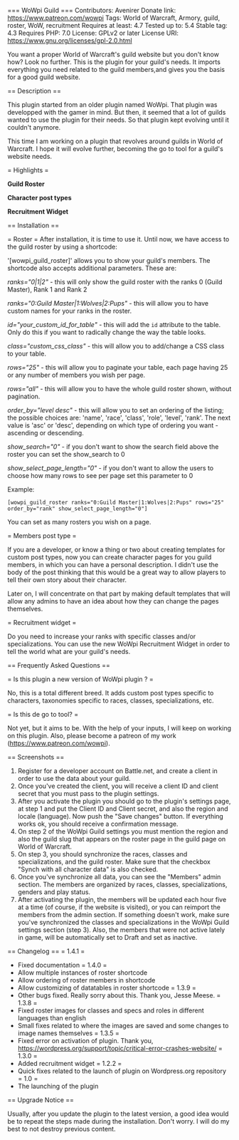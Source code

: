 === WoWpi Guild ===
Contributors: Avenirer
Donate link: https://www.patreon.com/wowpi
Tags: World of Warcraft, Armory, guild, roster, WoW, recruitment
Requires at least: 4.7
Tested up to: 5.4
Stable tag: 4.3
Requires PHP: 7.0
License: GPLv2 or later
License URI: https://www.gnu.org/licenses/gpl-2.0.html

You want a proper World of Warcraft's guild website but you don't know how? Look no further. This is the plugin for your guild's needs. It imports everything you need related to the guild members,and gives you the basis for a good guild website.

== Description ==

This plugin started from an older plugin named WoWpi. That plugin was developped with the gamer in mind. But then, it seemed that a lot of guilds wanted to use the plugin for their needs. So that plugin kept evolving until it couldn't anymore.

This time I am working on a plugin that revolves around guilds in World of Warcraft. I hope it will evolve further, becoming the go to tool for a guild's website needs.

= Highlights =

**Guild Roster**

**Character post types**

**Recruitment Widget**


== Installation ==

= Roster =
After installation, it is time to use it. Until now, we have access to the guild roster by using a shortcode:

'[wowpi_guild_roster]' allows you to show your guild's members. The shortcode also accepts additional parameters. These are:

*ranks="0|1|2"* - this will only show the guild roster with the ranks 0 (Guild Master), Rank 1 and Rank 2

*ranks="0:Guild Master|1:Wolves|2:Pups"* - this will allow you to have custom names for your ranks in the roster.

*id="your_custom_id_for_table"* - this will add the `id` attribute to the table. Only do this if you want to radically change the way the table looks.

*class="custom_css_class"* - this will allow you to add/change a CSS class to your table.

*rows="25"* - this will allow you to paginate your table, each page having 25 or any number of members you wish per page.
 
*rows="all"* - this will allow you to have the whole guild roster shown, without pagination.

*order_by="level desc"* - this will allow you to set an ordering of the listing; the possible choices are: 'name', 'race', 'class', 'role', 'level', 'rank'. The next value is 'asc' or 'desc', depending on which type of ordering you want - ascending or descending.

*show_search="0"* - if you don't want to show the search field above the roster you can set the show_search to 0

*show_select_page_length="0"* - if you don't want to allow the users to choose how many rows to see per page set this parameter to 0

Example:

`[wowpi_guild_roster ranks="0:Guild Master|1:Wolves|2:Pups" rows="25" order_by="rank" show_select_page_length="0"]`

You can set as many rosters you wish on a page.
 
= Members post type =

If you are a developer, or know a thing or two about creating templates for custom post types, now you can create character pages for you guild members, in which you can have a personal description. I didn't use the body of the post thinking that this would be a great way to allow players to tell their own story about their character.

Later on, I will concentrate on that part by making default templates that will allow any admins to have an idea about how they can change the pages themselves.

= Recruitment widget =

Do you need to increase your ranks with specific classes and/or specializations. You can use the new WoWpi Recruitment Widget in order to tell the world what are your guild's needs.

== Frequently Asked Questions ==

= Is this plugin a new version of WoWpi plugin ? =

No, this is a total different breed. It adds custom post types specific to characters, taxonomies specific to races, classes, specializations, etc.

= Is this de go to tool? =

Not yet, but it aims to be. With the help of your inputs, I will keep on working on this plugin. Also, please become a patreon of my work (https://www.patreon.com/wowpi). 

== Screenshots ==

1. Register for a developer account on Battle.net, and create a client in order to use the data about your guild.
2. Once you've created the client, you will receive a client ID and client secret that you must pass to the plugin settings.
3. After you activate the plugin you should go to the plugin's settings page, at step 1 and put the Client ID and Client secret, and also the region and locale (language). Now push the "Save changes" button. If everything works ok, you should receive a confirmation message.
4. On step 2 of the WoWpi Guild settings you must mention the region and also the guild slug that appears on the roster page in the guild page on World of Warcraft.
5. On step 3, you should synchronize the races, classes and specializations, and the guild roster. Make sure that the checkbox "Synch with all character data" is also checked.
6. Once you've synchronize all data, you can see the "Members" admin section. The members are organized by races, classes, specializations, genders and play status.
7. After activating the plugin, the members will be updated each hour five at a time (of course, if the website is visited), or you can reimport the members from the admin section. If something doesn't work, make sure you've synchronized the classes and specializations in the WoWpi Guild settings section (step 3). Also, the members that were not active lately in game, will be automatically set to Draft and set as inactive.

== Changelog ==
= 1.4.1 =
* Fixed documentation
= 1.4.0 =
* Allow multiple instances of roster shortcode
* Allow ordering of roster members in shortcode
* Allow customizing of datatables in roster shortcode
= 1.3.9 =
* Other bugs fixed. Really sorry about this. Thank you, Jesse Meese.
= 1.3.8 =
* Fixed roster images for classes and specs and roles in different languages than english
* Small fixes related to where the images are saved and some changes to image names themselves
= 1.3.5 =
* Fixed error on activation of plugin. Thank you, https://wordpress.org/support/topic/critical-error-crashes-website/
= 1.3.0 =
* Added recruitment widget
= 1.2.2 =
* Quick fixes related to the launch of plugin on Wordpress.org repository
= 1.0 =
* The launching of the plugin

== Upgrade Notice ==

Usually, after you update the plugin to the latest version, a good idea would be to repeat the steps made during the installation. Don't worry. I will do my best to not destroy previous content.
